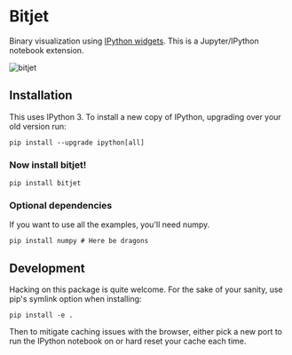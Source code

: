 # Bitjet

Binary visualization using [IPython widgets](https://www.youtube.com/watch?v=VaV10VNZCLA). This is a Jupyter/IPython notebook extension.

![bitjet](https://cloud.githubusercontent.com/assets/836375/6321964/73865f54-bacf-11e4-89d0-9e4b7b79ceb7.gif)

## Installation

This uses IPython 3. To install a new copy of IPython, upgrading over your old version run:

```console
pip install --upgrade ipython[all]
```

### Now install bitjet!

```console
pip install bitjet
```

### Optional dependencies

If you want to use all the examples, you'll need numpy.

```console
pip install numpy # Here be dragons
```

## Development

Hacking on this package is quite welcome. For the sake of your sanity, use pip's symlink option when installing:

```console
pip install -e .
```

Then to mitigate caching issues with the browser, either pick a new port to run the IPython notebook on or hard reset your cache each time.

